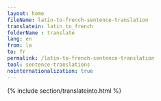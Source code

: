 ```yaml
---
layout: home
fileName: latin-to-french-sentence-translation
translatein: latin_to_french
folderName : translate
lang: en
from: la
to: fr
permalink: /latin-to-french-sentence-translation
tool: sentence-translations
nointernationalization: true
---
```

{% include section/translateinto.html %}
